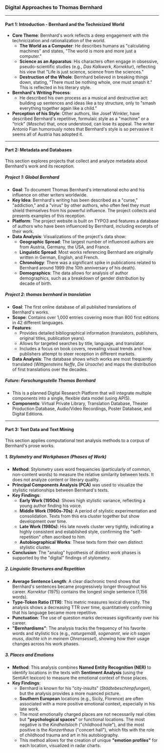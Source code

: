 ### **Digital Approaches to Thomas Bernhard**

---

#### **Part 1: Introduction - Bernhard and the Technicized World**

* **Core Theme**: Bernhard's work reflects a deep engagement with the technicization and rationalization of the world.
    * **The World as a Computer**: He describes humans as "calculating machines" and states, "The world is more and more just a computer."
    * **Science as an Apparatus**: His characters often engage in obsessive, pseudo-scientific studies (e.g., *Das Kalkwerk*, *Korrektur*), reflecting his view that "Life is just science, science from the sciences."
    * **Destruction of the Whole**: Bernhard believed in breaking things down, stating, "There must be nothing whole, one must smash it." This is reflected in his literary style.
* **Bernhard's Writing Process**:
    * He described his own process as a musical and destructive act: building up sentences and ideas like a toy structure, only to "smash everything together again like a child."
* **Perception of his Style**: Other authors, like Josef Winkler, have described Bernhard's repetitive, formulaic style as a "machine" or a "trick" (*Masche*) that, once understood, can lose its appeal. The writer Antonio Fian humorously notes that Bernhard's style is so pervasive it seems all of Austria has adopted it.

---

#### **Part 2: Metadata and Databases**

This section explores projects that collect and analyze metadata about Bernhard's work and its reception.

##### **Project 1: *Global Bernhard***

* **Goal**: To document Thomas Bernhard's international echo and his influence on other writers worldwide.
* **Key Idea**: Bernhard's writing has been described as a "curse," "addiction," and a "virus" by other authors, who often feel they must shield themselves from his powerful influence. The project collects and presents examples of this reception.
* **Platform**: The project website is built on TYPO3 and features a database of authors who have been influenced by Bernhard, including excerpts of their work.
* **Data Analysis**: Visualizations of the project's data show:
    * **Geographic Spread**: The largest number of influenced authors are from Austria, Germany, the USA, and France.
    * **Linguistic Spread**: Most works referencing Bernhard are originally written in German, English, and French.
    * **Chronology**: There was a significant spike in publications related to Bernhard around 1999 (the 10th anniversary of his death).
    * **Demographics**: The data allows for analysis of author demographics, such as a breakdown of gender distribution by decade of birth.

##### **Project 2: *thomas bernhard in translation***

* **Goal**: The first online database of all published translations of Bernhard's works.
* **Scope**: Contains over 1,000 entries covering more than 800 first editions in 42 different languages.
* **Features**:
    * Provides detailed bibliographical information (translators, publishers, original titles, publication years).
    * Allows for targeted searches by title, language, and translator.
    * Includes a focus on book covers, revealing visual trends and how publishers attempt to steer reception in different markets.
* **Data Analysis**: The database shows which works are most frequently translated (*Wittgensteins Neffe*, *Die Ursache*) and maps the distribution of first translations over the decades.

##### **Future: *Forschungsstelle Thomas Bernhard***

* This is a planned Digital Research Platform that will integrate multiple components into a single, flexible data model (using APIS).
* **Components**: Virtual Private Library, Translation Database, Theater Production Database, Audio/Video Recordings, Poster Database, and Digital Editions.

---

#### **Part 3: Text Data and Text Mining**

This section applies computational text analysis methods to a corpus of Bernhard's prose works.

##### **1. Stylometry and Werkphasen (Phases of Work)**

* **Method**: Stylometry uses word frequencies (particularly of common, non-content words) to measure the relative similarity between texts. It does not analyze content or literary quality.
* **Principal Components Analysis (PCA)** was used to visualize the stylistic relationships between Bernhard's texts.
* **Key Findings**:
    * **Early Work (1950s)**: Shows high stylistic variance, reflecting a young author finding his voice.
    * **Middle Work (1960s-70s)**: A period of stylistic experimentation and consolidation. Texts from this era cluster together but show development over time.
    * **Late Work (1980s)**: His late novels cluster very tightly, indicating a highly consistent and established style, confirming the "self-repetition" often ascribed to him.
    * **Autobiographical Works**: These texts form their own distinct stylistic cluster.
* **Conclusion**: The "analog" hypothesis of distinct work phases is supported by the "digital" findings of stylometry.

##### **2. Linguistic Structures and Repetition**

* **Average Sentence Length**: A clear diachronic trend shows that Bernhard's sentences became progressively longer throughout his career. *Korrektur* (1975) contains the longest single sentence (1,156 words).
* **Type-Token Ratio (TTR)**: This metric measures lexical diversity. The analysis shows a decreasing TTR over time, quantitatively confirming that his language became more repetitive.
* **Punctuation**: The use of question marks decreases significantly over his career.
* **"Bernhardisms"**: The analysis tracks the frequency of his favorite words and stylistic tics (e.g., *naturgemäß*, *sogenannt*, *wie ich sagen muss*, *dachte ich in meinem Ohrensessel*), showing how their usage changes across his work phases.

##### **3. Places and Emotions**

* **Method**: This analysis combines **Named Entity Recognition (NER)** to identify locations in the texts with **Sentiment Analysis** (using the SentiArt lexicon) to measure the emotional context of those places.
* **Key Findings**:
    * Bernhard is known for his "city-insults" (*Städtebeschimpfungen*), but the analysis provides a more nuanced picture.
    * **Southern European** locations (e.g., Sicily, Florence) are often associated with a more positive emotional context, especially in his late work.
    * The most emotionally charged places are not necessarily real cities but **"psychological spaces"** or functional locations. The most negative is the *Kindheitsloch* ("childhood hole"), and the most positive is the *Konzerthaus* ("concert hall"), which fits with the role of childhood trauma and art in his autobiography.
    * This method allows for the creation of unique **"emotion profiles"** for each location, visualized in radar charts.